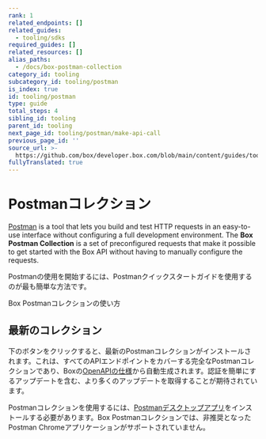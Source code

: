 ```yaml
---
rank: 1
related_endpoints: []
related_guides:
  - tooling/sdks
required_guides: []
related_resources: []
alias_paths:
  - /docs/box-postman-collection
category_id: tooling
subcategory_id: tooling/postman
is_index: true
id: tooling/postman
type: guide
total_steps: 4
sibling_id: tooling
parent_id: tooling
next_page_id: tooling/postman/make-api-call
previous_page_id: ''
source_url: >-
  https://github.com/box/developer.box.com/blob/main/content/guides/tooling/postman/index.md
fullyTranslated: true
---
```

# Postmanコレクション

[Postman][postman] is a tool that lets you build and test HTTP requests in an easy-to-use interface without configuring a full development environment. The **Box Postman Collection** is a set of preconfigured requests that make it possible to get started with the Box API without having to manually configure the requests.

Postmanの使用を開始するには、Postmanクイックスタートガイドを使用するのが最も簡単な方法です。

<CTA to="g://tooling/postman/quick-start">

Box Postmanコレクションの使い方

</CTA>

## 最新のコレクション

下のボタンをクリックすると、最新のPostmanコレクションがインストールされます。これは、すべてのAPIエンドポイントをカバーする完全なPostmanコレクションであり、Boxの[OpenAPIの仕様][openapi]から自動生成されます。認証を簡単にするアップデートを含む、より多くのアップデートを取得することが期待されています。

<Postman anonymous>

</Postman>

<Message warning>

Postmanコレクションを使用するには、[Postmanデスクトップアプリ][postman]をインストールする必要があります。Box Postmanコレクションでは、非推奨となったPostman Chromeアプリケーションがサポートされていません。

</Mesage>

[postman]: https://postman.com

[legacy]: https://www.postman.com/collections/768279fde466dffc5511

[openapi]: https://github.com/box/box-openapi
